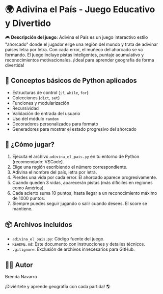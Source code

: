 
# 🌍 Adivina el País - Juego Educativo y Divertido

🎮 **Descripción del juego:**
Adivina el País es un juego interactivo estilo "ahorcado" donde el jugador elige una región del mundo y trata de adivinar países letra por letra. Con cada error, el muñeco del ahorcado se va formando. El juego incluye pistas inteligentes, puntaje acumulativo y reconocimientos motivacionales. ¡Ideal para aprender geografía de forma divertida!

## 🧠 Conceptos básicos de Python aplicados

- Estructuras de control (`if`, `while`, `for`)
- Colecciones (`dict`, `set`)
- Funciones y modularización
- Recursividad
- Validación de entrada del usuario
- Uso del módulo `random`
- Decoradores personalizados para formato
- Generadores para mostrar el estado progresivo del ahorcado

## 🚀 ¿Cómo jugar?
1. Ejecuta el archivo `adivina_el_pais.py` en tu entorno de Python (recomendado: VSCode).
2. Elige una región escribiendo el número correspondiente.
3. Adivina el nombre del país, letra por letra.
4. Pierdes una vida por cada error. El ahorcado aparece progresivamente.
5. Cuando queden 3 vidas, aparecerán pistas (más difíciles en regiones como América).
6. Cada acierto suma 10 puntos, hasta llegar a un reconocimiento máximo de 1000 puntos.
7. Siempre puedes seguir jugando o salir cuando desees. El score se mantiene.

## 📦 Archivos incluidos
- `adivina_el_pais.py`: Código fuente del juego.
- `README.md`: Este documento con instrucciones y detalles técnicos.
- `.gitignore`: Exclusión de archivos innecesarios para GitHub.

## 👨‍💻 Autor
Brenda Navarro

¡Diviértete y aprende geografía con cada partida! 🌎
